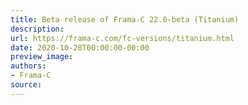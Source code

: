 ```yaml
---
title: Beta release of Frama-C 22.0-beta (Titanium)
description:
url: https://frama-c.com/fc-versions/titanium.html
date: 2020-10-28T00:00:00-00:00
preview_image:
authors:
- Frama-C
source:
---
```



